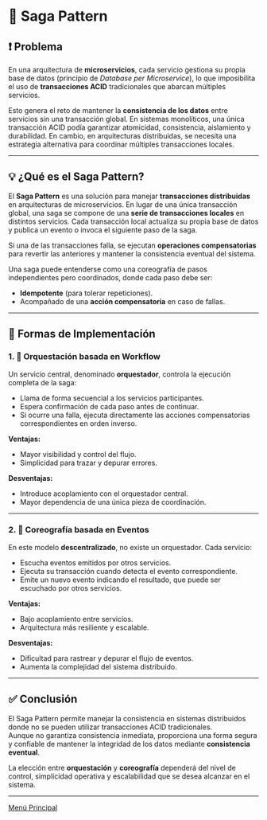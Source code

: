 # 🧩 Saga Pattern

## ❗ Problema

En una arquitectura de **microservicios**, cada servicio gestiona su propia base de datos (principio de *Database per Microservice*), lo que imposibilita el uso de **transacciones ACID** tradicionales que abarcan múltiples servicios.

Esto genera el reto de mantener la **consistencia de los datos** entre servicios sin una transacción global. En sistemas monolíticos, una única transacción ACID podía garantizar atomicidad, consistencia, aislamiento y durabilidad. En cambio, en arquitecturas distribuidas, se necesita una estrategia alternativa para coordinar múltiples transacciones locales.

---

## 💡 ¿Qué es el Saga Pattern?

El **Saga Pattern** es una solución para manejar **transacciones distribuidas** en arquitecturas de microservicios. En lugar de una única transacción global, una saga se compone de una **serie de transacciones locales** en distintos servicios. Cada transacción local actualiza su propia base de datos y publica un evento o invoca el siguiente paso de la saga.

Si una de las transacciones falla, se ejecutan **operaciones compensatorias** para revertir las anteriores y mantener la consistencia eventual del sistema.

Una saga puede entenderse como una coreografía de pasos independientes pero coordinados, donde cada paso debe ser:
- **Idempotente** (para tolerar repeticiones).
- Acompañado de una **acción compensatoria** en caso de fallas.

---

## 🔁 Formas de Implementación

### 1. 🧭 Orquestación basada en Workflow

Un servicio central, denominado **orquestador**, controla la ejecución completa de la saga:

- Llama de forma secuencial a los servicios participantes.
- Espera confirmación de cada paso antes de continuar.
- Si ocurre una falla, ejecuta directamente las acciones compensatorias correspondientes en orden inverso.

**Ventajas:**
- Mayor visibilidad y control del flujo.
- Simplicidad para trazar y depurar errores.

**Desventajas:**
- Introduce acoplamiento con el orquestador central.
- Mayor dependencia de una única pieza de coordinación.

---

### 2. 🔄 Coreografía basada en Eventos

En este modelo **descentralizado**, no existe un orquestador. Cada servicio:
- Escucha eventos emitidos por otros servicios.
- Ejecuta su transacción cuando detecta el evento correspondiente.
- Emite un nuevo evento indicando el resultado, que puede ser escuchado por otros servicios.

**Ventajas:**
- Bajo acoplamiento entre servicios.
- Arquitectura más resiliente y escalable.

**Desventajas:**
- Dificultad para rastrear y depurar el flujo de eventos.
- Aumenta la complejidad del sistema distribuido.

---

## ✅ Conclusión

El Saga Pattern permite manejar la consistencia en sistemas distribuidos donde no se pueden utilizar transacciones ACID tradicionales.  
Aunque no garantiza consistencia inmediata, proporciona una forma segura y confiable de mantener la integridad de los datos mediante **consistencia eventual**.

La elección entre **orquestación** y **coreografía** dependerá del nivel de control, simplicidad operativa y escalabilidad que se desea alcanzar en el sistema.

---

[Menú Principal](https://github.com/wilfredoha/microservices-event_driven-architecture)